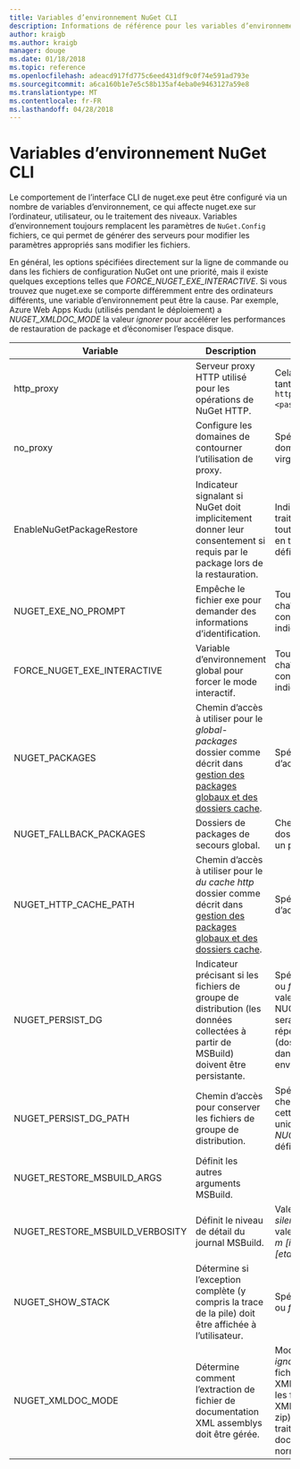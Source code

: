 ```yaml
---
title: Variables d’environnement NuGet CLI
description: Informations de référence pour les variables d’environnement nuget.exe
author: kraigb
ms.author: kraigb
manager: douge
ms.date: 01/18/2018
ms.topic: reference
ms.openlocfilehash: adeacd917fd775c6eed431df9c0f74e591ad793e
ms.sourcegitcommit: a6ca160b1e7e5c58b135af4eba0e9463127a59e8
ms.translationtype: MT
ms.contentlocale: fr-FR
ms.lasthandoff: 04/28/2018
---
```

# <a name="nuget-cli-environment-variables"></a>Variables d’environnement NuGet CLI

Le comportement de l’interface CLI de nuget.exe peut être configuré via un nombre de variables d’environnement, ce qui affecte nuget.exe sur l’ordinateur, utilisateur, ou le traitement des niveaux. Variables d’environnement toujours remplacent les paramètres de `NuGet.Config` fichiers, ce qui permet de générer des serveurs pour modifier les paramètres appropriés sans modifier les fichiers.

En général, les options spécifiées directement sur la ligne de commande ou dans les fichiers de configuration NuGet ont une priorité, mais il existe quelques exceptions telles que *FORCE_NUGET_EXE_INTERACTIVE*. Si vous trouvez que nuget.exe se comporte différemment entre des ordinateurs différents, une variable d’environnement peut être la cause. Par exemple, Azure Web Apps Kudu (utilisés pendant le déploiement) a *NUGET_XMLDOC_MODE* la valeur *ignorer* pour accélérer les performances de restauration de package et d’économiser l’espace disque.

| Variable | Description | Notes |
| --- | --- | --- |
| http_proxy | Serveur proxy HTTP utilisé pour les opérations de NuGet HTTP. | Cela serait spécifiée en tant que `http://<username>:<password>@proxy.com`. |
| no_proxy | Configure les domaines de contourner l’utilisation de proxy. | Spécifié en tant que domaines séparés par des virgules (,). |
| EnableNuGetPackageRestore | Indicateur signalant si NuGet doit implicitement donner leur consentement si requis par le package lors de la restauration. | Indicateur spécifié est traité comme *true* ou *1*, toute autre valeur traitée en tant qu’indicateur pas définie. |
| NUGET_EXE_NO_PROMPT | Empêche le fichier exe pour demander des informations d’identification. | Toute valeur sauf une chaîne null ou vide est considérée comme cela indicateur ensemble/true. |
| FORCE_NUGET_EXE_INTERACTIVE | Variable d’environnement global pour forcer le mode interactif. | Toute valeur sauf une chaîne null ou vide est considérée comme cela indicateur ensemble/true. |
| NUGET_PACKAGES | Chemin d’accès à utiliser pour le *global-packages* dossier comme décrit dans [gestion des packages globaux et des dossiers cache](../consume-packages/managing-the-global-packages-and-cache-folders.md). | Spécifié comme chemin d’accès absolu. |
| NUGET_FALLBACK_PACKAGES | Dossiers de packages de secours global. | Chemins d’accès du dossier absolu séparés par un point-virgule ( ;). |
| NUGET_HTTP_CACHE_PATH | Chemin d’accès à utiliser pour le *du cache http* dossier comme décrit dans [gestion des packages globaux et des dossiers cache](../consume-packages/managing-the-global-packages-and-cache-folders.md). | Spécifié comme chemin d’accès absolu. |
| NUGET_PERSIST_DG | Indicateur précisant si les fichiers de groupe de distribution (les données collectées à partir de MSBuild) doivent être persistante. | Spécifié en tant que *true* ou *false* (par défaut), si la valeur pas NUGET_PERSIST_DG_PATH sera stocké dans le répertoire temporaire (dossier NuGetScratch dans le répertoire temp environnement actuel). |
| NUGET_PERSIST_DG_PATH | Chemin d’accès pour conserver les fichiers de groupe de distribution. | Spécifié en tant que chemin d’accès absolu, cette option est utilisée uniquement lorsque *NUGET_PERSIST_DG* est définie sur true. |
| NUGET_RESTORE_MSBUILD_ARGS | Définit les autres arguments MSBuild. | |
| NUGET_RESTORE_MSBUILD_VERBOSITY | Définit le niveau de détail du journal MSBuild. | Valeur par défaut est *silencieux* (« / v : q »). Les valeurs possibles *q [uiet]*, *m [inimal]*, *n [ormal]*, *d [etailed]*, et *diag [nostic]*. |
| NUGET_SHOW_STACK | Détermine si l’exception complète (y compris la trace de la pile) doit être affichée à l’utilisateur. | Spécifié en tant que *true* ou *false* (par défaut). |
| NUGET_XMLDOC_MODE | Détermine comment l’extraction de fichier de documentation XML assemblys doit être gérée. | Modes pris en charge sont *ignorer* (ne pas extraire les fichiers de documentation XML), *compresser* (stocker les fichiers de document XML en tant qu’une archive zip) ou *aucun* (par défaut, traiter les fichiers de document XML comme normal fichiers). |
